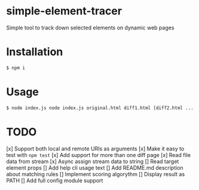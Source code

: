 # simple-element-tracer
Simple tool to track down selected elements on dynamic web pages

# Installation
```sh
$ npm i
```

# Usage
```sh
$ node index.js node index.js original.html diff1.html [diff2.html ...  diffN.html]
```
# TODO
[x] Support both local and remote URIs as arguments
[x] Make it easy to test with `npm test`
[x] Add support for more than one diff page
[x] Read file data from stream
[x] Async assign stream data to string
[] Read target element props
[] Add help cli usage text
[] Add README.md description about matching rules
[] Implement scoring algorythm
[] Display result as PATH
[] Add full config module support
